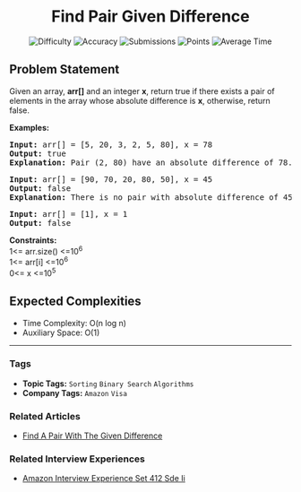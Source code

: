<h1 align="center">Find Pair Given Difference</h1>

<p align="center">
  <img alt="Difficulty" title="Difficulty" src="https://custom-icon-badges.demolab.com/badge/Difficulty: Easy-1F222E?style=for-the-badge&logoColor=white&logo=fire"/>
  <img alt="Accuracy" title="Accuracy" src="https://custom-icon-badges.demolab.com/badge/Accuracy: 27.25%25-1F222E?style=for-the-badge&logoColor=white&logo=target"/>
  <img alt="Submissions" title="Submissions" src="https://custom-icon-badges.demolab.com/badge/Submissions: 278K+-1F222E?style=for-the-badge&logoColor=white&logo=repo"/>
  <img alt="Points" title="Points" src="https://custom-icon-badges.demolab.com/badge/Points: 2-1F222E?style=for-the-badge&logoColor=white&logo=award"/>
  <img alt="Average Time" title="Average Time" src="https://custom-icon-badges.demolab.com/badge/Average%20Time: 15m-1F222E?style=for-the-badge&logoColor=white&logo=clock"/>
</p>

## Problem Statement

Given an array, <b>arr[]</b> and an integer <b>x</b>, return true if there exists a pair of elements in the array whose absolute difference is <b>x</b>, otherwise, return false.

<b>Examples:</b>

<pre><b>Input: </b>arr[] = [5, 20, 3, 2, 5, 80], x = 78<b>
Output: </b>true
<b>Explanation: </b>Pair (2, 80) have an absolute difference of 78.</pre>

<pre><b>Input: </b>arr[] = [90, 70, 20, 80, 50], x = 45
<b>Output: </b>false
<b>Explanation: </b>There is no pair with absolute difference of 45.<br></pre>

<pre><b>Input: </b>arr[] = [1], x = 1
<b>Output: </b>false</pre>

<b>Constraints:</b><br>1<= arr.size() <=10<sup>6 </sup><br>1<= arr[i] <=10<sup>6 <br></sup>0<= x <=10<sup>5</sup>

## Expected Complexities
- Time Complexity: O(n log n)
- Auxiliary Space: O(1)

<hr>

### Tags
- **Topic Tags:** `Sorting` `Binary Search` `Algorithms`
- **Company Tags:** `Amazon` `Visa`

### Related Articles
- [Find A Pair With The Given Difference](https://www.geeksforgeeks.org/find-a-pair-with-the-given-difference/)

### Related Interview Experiences
- [Amazon Interview Experience Set 412 Sde Ii](httpss://www.geeksforgeeks.org/amazon-interview-experience-set-412-sde-ii/)
